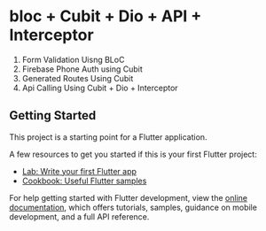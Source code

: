 # bloc + Cubit + Dio + API + Interceptor

1. Form Validation Uisng BLoC
2. Firebase Phone Auth using Cubit
3. Generated Routes Using Cubit
4. Api Calling Using Cubit + Dio + Interceptor

## Getting Started

This project is a starting point for a Flutter application.

A few resources to get you started if this is your first Flutter project:

- [Lab: Write your first Flutter app](https://docs.flutter.dev/get-started/codelab)
- [Cookbook: Useful Flutter samples](https://docs.flutter.dev/cookbook)

For help getting started with Flutter development, view the
[online documentation](https://docs.flutter.dev/), which offers tutorials,
samples, guidance on mobile development, and a full API reference.
